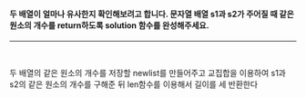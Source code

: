 <h4>

두 배열이 얼마나 유사한지 확인해보려고 합니다. 문자열 배열 s1과 s2가 주어질 때 같은 원소의 개수를 return하도록 solution 함수를 완성해주세요.

</h4>

---

<br>

두 배열의 같은 원소의 개수를 저장할 newlist를 만들어주고
교집합을 이용하여 s1과 s2의 같은 원소의 개수를 구해준 뒤
len함수를 이용해서 길이를 세 반환한다